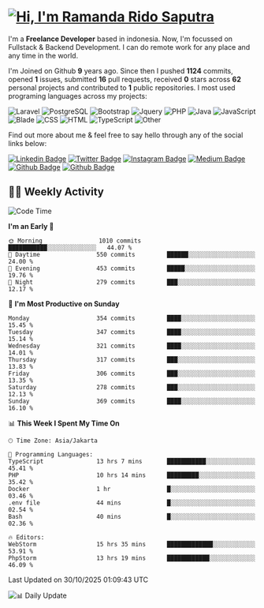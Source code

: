 # [![Hi, I'm Ramanda Rido Saputra](https://readme-typing-svg.herokuapp.com?size=24&vCenter=true&lines=%F0%9F%91%8B+Hi%2C+I'm+Ramanda+Rido+Saputra+;%F0%9F%92%BB+Fullstack+Web+Developer+)](https://git.io/typing-svg)

I'm a **Freelance Developer** based in indonesia. Now, I'm focussed on Fullstack & Backend Development. I can do remote work for any place and any time in the world.

I'm Joined on Github **9** years ago. Since then I pushed **1124** commits, opened **1** issues, submitted **16** pull requests, received **0** stars across **62** personal projects and contributed to **1** public repositories.
I most used programing languages across my projects:

![Laravel](https://img.shields.io/badge/Laravel-FF2D20?flat&logo=laravel&logoColor=white)
![PostgreSQL](https://img.shields.io/badge/PostgreSQL-316192?flat&logo=postgresql&logoColor=white)
![Bootstrap](https://img.shields.io/badge/Bootstrap-563D7C?flat&logo=bootstrap&logoColor=white)
![Jquery](https://img.shields.io/badge/jQuery-0769AD?flat&logo=jquery&logoColor=white)
![PHP](https://img.shields.io/badge/-PHP-%234F5D95?style=flat&logo=PHP&logoColor=white)
![Java](https://img.shields.io/badge/-Java-%23b07219?style=flat&logo=Java&logoColor=white)
![JavaScript](https://img.shields.io/badge/-JavaScript-%23f1e05a?style=flat&logo=JavaScript&logoColor=white)
![Blade](https://img.shields.io/badge/-Blade-%23f7523f?style=flat&logo=Blade&logoColor=white)
![CSS](https://img.shields.io/badge/-CSS-%23663399?style=flat&logo=CSS&logoColor=white)
![HTML](https://img.shields.io/badge/-HTML-%23e34c26?style=flat&logo=HTML&logoColor=white)
![TypeScript](https://img.shields.io/badge/-TypeScript-%233178c6?style=flat&logo=TypeScript&logoColor=white)
![Other](https://img.shields.io/badge/-Other-%23ededed?style=flat&logo=Other&logoColor=white)

Find out more about me & feel free to say hello through any of the social links below:

[![Linkedin Badge](https://img.shields.io/badge/-ramandaaridogh-blue?style=flat&logo=Linkedin&logoColor=white&link=https://www.linkedin.com/in/ramanda-rido-saputra/)](https://www.linkedin.com/in/ramanda-rido-saputra/)
[![Twitter Badge](https://img.shields.io/badge/-ramandaaridogh-%231DA1F2.svg?style=flat&logo=twitter&logoColor=white&link=https://www.twitter.com/ramandaaridogh)](https://www.twitter.com/ramandaaridogh/)
[![Instagram Badge](https://img.shields.io/badge/-ramandaaridogh-purple?style=flat&logo=instagram&logoColor=white&link=https://instagram.com/ramandaaridogh_/)](https://instagram.com/ramandaaridogh_)
[![Medium Badge](https://img.shields.io/badge/-@ramandaaridogh-%2312100E.svg?style=flat&logo=Medium&logoColor=white&link=https://medium.com/@ramandaaridogh/)](https://medium.com/@ramandaaridogh)
[![Github Badge](https://img.shields.io/badge/-@ramandaaridogh-100000.svg?style=flat&logo=github&logoColor=white&link=https://github.com/ramandaaridogh)](https://github.com/ramandaaridogh)
[![Github Badge](https://img.shields.io/badge/-@mxcode-100000.svg?style=flat&logo=github&logoColor=white&link=https://github.com/ramanda-mxcode)](https://github.com/ramanda-mxcode)

## 👨‍💻 Weekly Activity
<!--START_SECTION:waka-->
![Code Time](http://img.shields.io/badge/Code%20Time-1%2C736%20hrs%2059%20mins-blue)

**I'm an Early 🐤** 

```text
🌞 Morning                1010 commits        ███████████░░░░░░░░░░░░░░   44.07 % 
🌆 Daytime                550 commits         ██████░░░░░░░░░░░░░░░░░░░   24.00 % 
🌃 Evening                453 commits         █████░░░░░░░░░░░░░░░░░░░░   19.76 % 
🌙 Night                  279 commits         ███░░░░░░░░░░░░░░░░░░░░░░   12.17 % 
```
📅 **I'm Most Productive on Sunday** 

```text
Monday                   354 commits         ████░░░░░░░░░░░░░░░░░░░░░   15.45 % 
Tuesday                  347 commits         ████░░░░░░░░░░░░░░░░░░░░░   15.14 % 
Wednesday                321 commits         ████░░░░░░░░░░░░░░░░░░░░░   14.01 % 
Thursday                 317 commits         ███░░░░░░░░░░░░░░░░░░░░░░   13.83 % 
Friday                   306 commits         ███░░░░░░░░░░░░░░░░░░░░░░   13.35 % 
Saturday                 278 commits         ███░░░░░░░░░░░░░░░░░░░░░░   12.13 % 
Sunday                   369 commits         ████░░░░░░░░░░░░░░░░░░░░░   16.10 % 
```


📊 **This Week I Spent My Time On** 

```text
🕑︎ Time Zone: Asia/Jakarta

💬 Programming Languages: 
TypeScript               13 hrs 7 mins       ███████████░░░░░░░░░░░░░░   45.41 % 
PHP                      10 hrs 14 mins      █████████░░░░░░░░░░░░░░░░   35.42 % 
Docker                   1 hr                █░░░░░░░░░░░░░░░░░░░░░░░░   03.46 % 
.env file                44 mins             █░░░░░░░░░░░░░░░░░░░░░░░░   02.54 % 
Bash                     40 mins             █░░░░░░░░░░░░░░░░░░░░░░░░   02.36 % 

🔥 Editors: 
WebStorm                 15 hrs 35 mins      █████████████░░░░░░░░░░░░   53.91 % 
PhpStorm                 13 hrs 19 mins      ████████████░░░░░░░░░░░░░   46.09 % 
```


 Last Updated on 30/10/2025 01:09:43 UTC
<!--END_SECTION:waka-->

![📊 Daily Update](https://github.com/ramandaaridogh/ramandaaridogh/actions/workflows/update-activity.yml/badge.svg)
